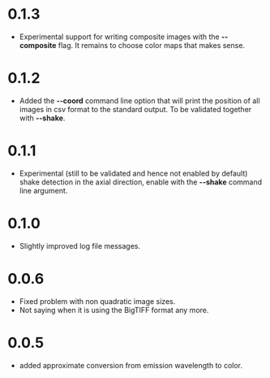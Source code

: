 # 0.1.3
 - Experimental support for writing composite images with the
   **--composite** flag. It remains to choose color maps that makes
   sense.

# 0.1.2
 - Added the **--coord** command line option that will print the
   position of all images in csv format to the standard output. To be
   validated together with **--shake**.

# 0.1.1
 - Experimental (still to be validated and hence not enabled by
   default) shake detection in the axial direction, enable with the
   **--shake** command line argument.

# 0.1.0
 - Slightly improved log file messages.

# 0.0.6
 - Fixed problem with non quadratic image sizes.
 - Not saying when it is using the BigTIFF format any more.

# 0.0.5
 - added approximate conversion from emission wavelength to color.
